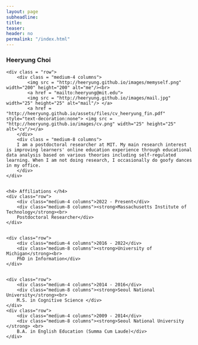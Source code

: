 ```yaml
---
layout: page
subheadline:
title:
teaser:
header: no
permalink: "/index.html"
---
```


<div id = "containter">
    <h3> Heeryung Choi </h3>

    <div class = "row">
        <div class = "medium-4 columns">
            <img src = "http://heeryung.github.io/images/memyself.png" width="200" height="200" alt="me"/><br>
            <a href = "mailto:heeryung@mit.edu">
            <img src = "http://heeryung.github.io/images/mail.jpg" width="25" height="25" alt="mail"/> </a>
            <a href = "http://heeryung.github.io/assets/files/cv_heeryung_fin.pdf" style="text-decoration:none"> <img src = "http://heeryung.github.io/images/cv.png" width="25" height="25" alt="cv"/></a>
        </div>
        <div class = "medium-8 columns">
        I am a postdoctoral researcher at MIT. My main research interest is improving learners' online education experience through educational data analysis based on various theories including self-regulated learning. When I am not doing research, I occasionally do goofy dances in my office.
        </div>
    </div>


    <h4> Affiliations </h4>
    <div class="row">
        <div class="medium-4 columns">2022 - Present</div>
        <div class="medium-8 columns"><strong>Massachusetts Institute of Technology</strong><br>
        Postdoctoral Researcher</div>
    </div>


    <div class="row">
        <div class="medium-4 columns">2016 - 2022</div>
        <div class="medium-8 columns"><strong>University of Michigan</strong><br>
        PhD in Information</div>
    </div>


    <div class="row">
        <div class="medium-4 columns">2014 - 2016</div>
        <div class="medium-8 columns"><strong>Seoul National University</strong><br>
        M.S. in Cognitive Science </div>
    </div>
    <div class="row">
        <div class="medium-4 columns">2009 - 2014</div>
        <div class="medium-8 columns"><strong>Seoul National University </strong> <br>
        B.A. in English Education (Summa Cum Laude)</div>
    </div>
</div>


<!--    <h4> News </h4>-->
<!--    <div class = "row">-->
<!--    <div class="medium-4 columns"> Nov. 2018 </div>-->
<!--        <div class="medium-8 columns"> One LAK19 full paper and two LAK19 short papers got acceped! </div>-->
<!--    </div>-->

<!--    <div class = "row">-->
<!--    <div class="medium-4 columns"> Sep. 2016 </div>-->
<!--        <div class="medium-8 columns"> My PhD in Information will begin at University of Michigan!</div>-->
<!--    </div>-->
<!---->
<!--    <div class = "row">-->
<!--        <div class="medium-4 columns"> Oct. 2015 </div>-->
<!--        <div class="medium-8 columns"> The Samsung Scholarship is granted for the PhD research.</div>-->
<!--    </div>-->
